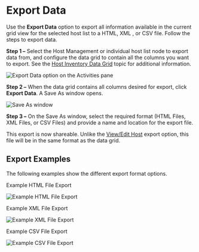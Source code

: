 # Export Data

Use the **Export Data** option to export all information available in the current grid view for the
selected host list to a HTML, XML , or CSV file. Follow the steps to export data.

**Step 1 –** Select the Host Management or individual host list node to export data from, and
configure the data grid to contain all the columns you want to export. See the
[Host Inventory Data Grid](/docs/accessanalyzer/12.0/admin/hostmanagement/datagrid.md) topic for additional information.

![Export Data option on the Activities pane](/img/product_docs/threatprevention/threatprevention/admin/navigation/export.webp)

**Step 2 –** When the data grid contains all columns desired for export, click **Export Data**. A
Save As window opens.

![Save As window](/img/product_docs/accessanalyzer/admin/hostmanagement/actions/exportsaveas.webp)

**Step 3 –** On the Save As window, select the required format (HTML Files, XML Files, or CSV Files)
and provide a name and location for the export file.

This export is now shareable. Unlike the [View/Edit Host](/docs/accessanalyzer/12.0/admin/hostmanagement/actions/viewhost.md) export option, this file will
be in the same format as the data grid.

## Export Examples

The following examples show the different export format options.

Example HTML File Export

![Example HTML File Export](/img/product_docs/accessanalyzer/admin/hostmanagement/actions/exportexamplehtml.webp)

Example XML File Export

![Example XML File Export](/img/product_docs/accessanalyzer/admin/hostmanagement/actions/exportexamplexml.webp)

Example CSV File Export

![Example CSV File Export](/img/product_docs/accessanalyzer/admin/hostmanagement/actions/exportexamplecsv.webp)
